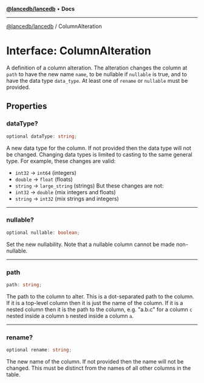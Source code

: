 [**@lancedb/lancedb**](../README.md) • **Docs**

***

[@lancedb/lancedb](../globals.md) / ColumnAlteration

# Interface: ColumnAlteration

A definition of a column alteration. The alteration changes the column at
`path` to have the new name `name`, to be nullable if `nullable` is true,
and to have the data type `data_type`. At least one of `rename` or `nullable`
must be provided.

## Properties

### dataType?

```ts
optional dataType: string;
```

A new data type for the column. If not provided then the data type will not be changed.
Changing data types is limited to casting to the same general type. For example, these
changes are valid:
* `int32` -> `int64` (integers)
* `double` -> `float` (floats)
* `string` -> `large_string` (strings)
But these changes are not:
* `int32` -> `double` (mix integers and floats)
* `string` -> `int32` (mix strings and integers)

***

### nullable?

```ts
optional nullable: boolean;
```

Set the new nullability. Note that a nullable column cannot be made non-nullable.

***

### path

```ts
path: string;
```

The path to the column to alter. This is a dot-separated path to the column.
If it is a top-level column then it is just the name of the column. If it is
a nested column then it is the path to the column, e.g. "a.b.c" for a column
`c` nested inside a column `b` nested inside a column `a`.

***

### rename?

```ts
optional rename: string;
```

The new name of the column. If not provided then the name will not be changed.
This must be distinct from the names of all other columns in the table.
